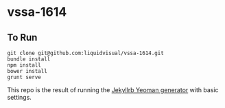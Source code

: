 vssa-1614
=============================

## To Run

    git clone git@github.com:liquidvisual/vssa-1614.git
    bundle install
    npm install
    bower install
    grunt serve

This repo is the result of running the [Jekyllrb Yeoman generator](https://github.com/robwierzbowski/generator-jekyllrb) with basic settings.